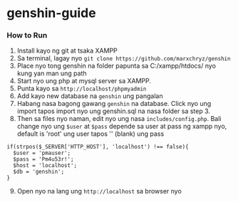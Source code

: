 # genshin-guide
### How to Run
1. Install kayo ng git at tsaka XAMPP
2. Sa terminal, lagay nyo `git clone https://github.com/marxchryz/genshin`
3. Place nyo tong genshin na folder papunta sa C:/xampp/htdocs/ nyo kung yan man ung path
4. Start nyo ung php at mysql server sa XAMPP.
5. Punta kayo sa `http://localhost/phpmyadmin`
6. Add kayo new database na `genshin` ung pangalan
7. Habang nasa bagong gawang `genshin` na database. Click nyo ung import tapos import nyo ung genshin.sql na nasa folder sa step 3.
8. Then sa files nyo naman, edit nyo ung nasa `includes/config.php`. Bali change nyo ung `$user` at `$pass` depende sa user at pass ng xampp nyo, default is 'root' ung user tapos '' (blank) ung pass
```
if(strpos($_SERVER['HTTP_HOST'], 'localhost') !== false){
  $user = 'pmauser';
  $pass = 'Pm4u53r!';
  $host = 'localhost';
  $db = 'genshin';
}
```
9. Open nyo na lang ung `http://localhost` sa browser nyo
